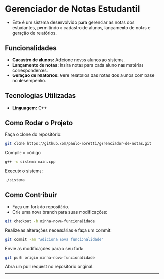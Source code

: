# Gerenciador de Notas Estudantil
- Este é um sistema desenvolvido para gerenciar as notas dos estudantes, permitindo o cadastro de alunos, lançamento de notas e geração de relatórios.

## Funcionalidades
- **Cadastro de alunos:** Adicione novos alunos ao sistema.
- **Lançamento de notas:** Insira notas para cada aluno nas matérias correspondentes.
- **Geração de relatórios:** Gere relatórios das notas dos alunos com base no desempenho.

## Tecnologias Utilizadas
- **Linguagem:** C++

## Como Rodar o Projeto
Faça o clone do repositório:
   ```bash
   git clone https://github.com/paulo-moretti/gerenciador-de-notas.git
````
Compile o código:

````bash
g++ -o sistema main.cpp
````
Execute o sistema:
````bash
./sistema
````
## Como Contribuir
- Faça um fork do repositório.
- Crie uma nova branch para suas modificações:
````bash
git checkout -b minha-nova-funcionalidade
````
Realize as alterações necessárias e faça um commit:
````bash
git commit -am "Adiciona nova funcionalidade"
````
Envie as modificações para o seu fork:
````bash
git push origin minha-nova-funcionalidade
````
Abra um pull request no repositório original.

---
